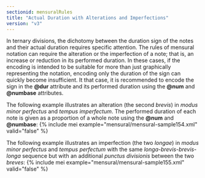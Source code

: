 ```yaml
---
sectionid: mensuralRules
title: "Actual Duration with Alterations and Imperfections"
version: "v3"
---
```


In ternary divisions, the dichotomy between the duration sign of the notes and their actual duration requires specific attention. The rules of mensural notation can require the alteration or the imperfection of a note; that is, an increase or reduction in its performed duration. In these cases, if the encoding is intended to be suitable for more than just graphically representing the notation, encoding only the duration of the sign can quickly become insufficient. It that case, it is recommended to encode the sign in the **@dur** attribute and its performed duration using the **@num** and **@numbase** attributes.

The following example illustrates an alteration (the second *brevis*) in *modus minor perfectus* and *tempus imperfectum*. The performed duration of each note is given as a proportion of a whole note using the **@num** and **@numbase**:
{% include mei example="mensural/mensural-sample154.xml" valid="false" %}
    
The following example illustrates an imperfection (the two *longae*) in *modus minor perfectus* and *tempus perfectum* with the same *longa*-*brevis*-*brevis*-*longa* sequence but with an additional *punctus divisionis* between the two *breves*:
{% include mei example="mensural/mensural-sample155.xml" valid="false" %}
    